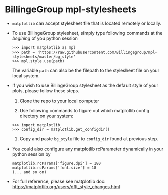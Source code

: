 # BillingeGroup mpl-stylesheets

* `matplotlib` can accept stylesheet file that is located remotely or
  locally.

* To use BillingeGroup stylesheet, simply type following commands at the
   *begining* of you python session

  ```
  >>> import matplotlib as mpl
  >>> path = 'https://raw.githubusercontent.com/Billingegroup/mpl-stylesheets/master/bg_style'
  >>> mpl.style.use(path)
  ```

  The variable `path` can also be the filepath to the stylesheet file on your local system.

* If you wish to use BillingeGroup stylesheet as the default style of
  your plots, please follow these steps.

  1. Clone the repo to your local computer

  1. Use following commands to figure out which matplotlib config directory
    on your system:

    ```
    >>> import matplotlib
    >>> config_dir = matplotlib.get_configdir()

    ```

  1. Copy and paste `bg_style` file to `config_dir` found at previous
     step.


* You could also configure any matplotlib rcParameter dynamically in your python session by

    ```
    matplotlib.rcParams['figure.dpi'] = 180
    matplotlib.rcParams['font.size'] = 18
    (... and so on)
    ```

* For full reference, please see matplotlib doc:
  https://matplotlib.org/users/dflt_style_changes.html
